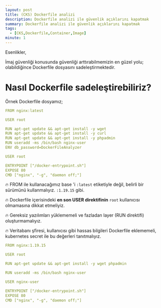 ```yaml
---
layout: post
title: (CKS) Dockerfile analizi
description: Dockerfile analizi ile güvenlik açıklarını kapatmak
summary: Dockerfile analizi ile güvenlik açıklarını kapatmak
tags: 
  - [CKS,Dockerfile,Container,Image]
minute: 1
---
```


Esenlikler,

İmaj güvenliği konusunda güvenliği arttırabilmemizin en güzel yolu; olabildiğince Dockerfile dosyasını sadeleştirmektedir.

# Nasıl Dockerfile sadeleştirebiliriz?

Örnek Dockerfile dosyamız;

```yaml
FROM nginx:latest

USER root

RUN apt-get update && apt-get install -y wget
RUN apt-get update && apt-get install -y curl
RUN apt-get update && apt-get install -y phpadmin
RUN useradd -ms /bin/bash nginx-user
ENV db_password=DockerFileAnalyzer

USER root

ENTRYPOINT ["/docker-entrypoint.sh"]
EXPOSE 80
CMD ["nginx", "-g", "daemon off;"]
```

🔥 FROM ile kullanacağımız base 'i `:latest` etiketiyle değil, belirli bir sürümünü kullanmalıyız. `:1.19.15` gibi.

🔥 Dockerfile içerisindeki **en son USER direktifinin** `root` kullanıcısı olmamasına dikkat etmeliyiz.

🔥 Gereksiz yazılımları yüklememeli ve fazladan layer (RUN direktifi) oluşturmamalıyız.

🔥 Veritabanı şfiresi, kullanıcısı gibi hassas bilgileri Dockerfile eklememeli, kubernetes secret ile bu değerleri tanıtmalıyız.

```yaml
FROM nginx:1.19.15

USER root

RUN apt-get update && apt-get install -y wget phpadmin

RUN useradd -ms /bin/bash nginx-user

USER nginx-user

ENTRYPOINT ["/docker-entrypoint.sh"]
EXPOSE 80
CMD ["nginx", "-g", "daemon off;"]
```